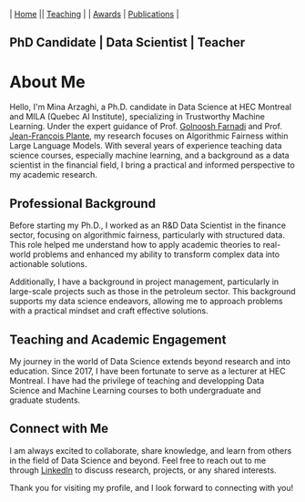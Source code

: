| [Home](index.md) || [Teaching](teaching.md) | | [Awards](awards.md) | [Publications](Papers.md) | 

## PhD Candidate | Data Scientist | Teacher 


# About Me
Hello, I'm Mina Arzaghi, a Ph.D. candidate in Data Science at HEC Montreal and MILA (Quebec AI Institute), specializing in Trustworthy Machine Learning. Under the expert guidance of Prof. [Golnoosh Farnadi](https://gfarnadi.github.io/) and Prof. [Jean-François Plante](https://www.hec.ca/en/profs/jfplante.html), my research focuses on Algorithmic Fairness within Large Language Models. With several years of experience teaching data science courses, especially machine learning, and a background as a data scientist in the financial field, I bring a practical and informed perspective to my academic research.



<!-- ## Ph.D. Research-->

## Professional Background

Before starting my Ph.D., I worked as an R&D Data Scientist in the finance sector, focusing on algorithmic fairness, particularly with structured data. This role helped me understand how to apply academic theories to real-world problems and enhanced my ability to transform complex data into actionable solutions.

Additionally, I have a background in project management, particularly in large-scale projects such as those in the petroleum sector. This background supports my data science endeavors, allowing me to approach problems with a practical mindset and craft effective solutions.

## Teaching and Academic Engagement

My journey in the world of Data Science extends beyond research and into education. Since 2017, I have been fortunate to serve as a lecturer at HEC Montreal. I have had the privilege of teaching and developping Data Science and Machine Learning courses to both undergraduate and graduate students.

## Connect with Me

I am always excited to collaborate, share knowledge, and learn from others in the field of Data Science and beyond. Feel free to reach out to me through [LinkedIn](https://www.linkedin.com/in/your-profile) to discuss research, projects, or any shared interests.

Thank you for visiting my profile, and I look forward to connecting with you!
